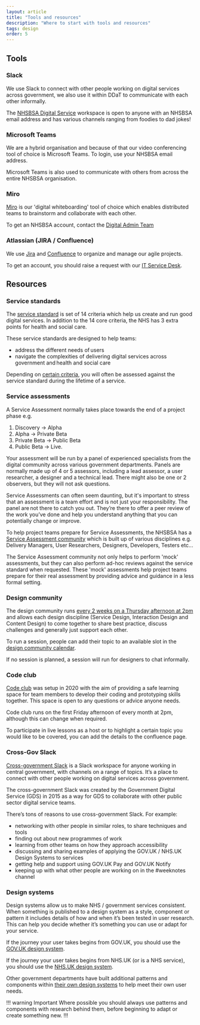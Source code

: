 ```yaml
---
layout: article
title: "Tools and resources"
description: "Where to start with tools and resources"
tags: design
order: 5
---
```


## Tools

### Slack

We use Slack to connect with other people working on digital services across government, we also use it within DDaT to communicate with each other informally. 

The [NHSBSA Digital Service](https://nhsbsadigitalservices.slack.com/) workspace is open to anyone with an NHSBSA email address and has various channels ranging from foodies to dad jokes!

### Microsoft Teams

We are a hybrid organisation and because of that our video conferencing tool of choice is Microsoft Teams. To login, use your NHSBSA email address.

Microsoft Teams is also used to communicate with others from across the entire NHSBSA organisation.

### Miro

[Miro](https://miro.com/) is our 'digital whiteboarding' tool of choice which enables distributed teams to brainstorm and collaborate with each other.

To get an NHSBSA account, contact the [Digital Admin Team](https://nhsbsauk.sharepoint.com/sites/DigitalAdminTeam)

### Atlassian (JIRA / Confluence)

We use [Jira](https://www.atlassian.com/software/jira) and [Confluence](https://www.atlassian.com/software/confluence) to organize and manage our agile projects.

To get an account, you should raise a request with our [IT Service Desk](https://nhsbsauk.sharepoint.com/sites/ITUserServices).

## Resources

### Service standards

The [service standard](https://service-manual.nhs.uk/standards-and-technology/service-standard) is set of 14 criteria which help us create and run good digital services. In addition to the 14 core criteria, the NHS has 3 extra points for health and social care.

These service standards are designed to help teams: 

- address the different needs of users 
- navigate the complexities of delivering digital services across government and health and social care

Depending on [certain criteria](https://www.gov.uk/service-manual/service-assessments/check-if-need-to-meet-service-standard), you will often be assessed against the service standard during the lifetime of a service. 

### Service assessments

A Service Assessment normally takes place towards the end of a project phase e.g. 

1. Discovery → Alpha 
2. Alpha → Private Beta 
3. Private Beta → Public Beta 
4. Public Beta → Live.  

Your assessment will be run by a panel of experienced specialists from the digital community across various government departments. Panels are normally made up of 4 or 5 assessors, including a lead assessor, a user researcher, a designer and a technical lead. There might also be one or 2 observers, but they will not ask questions. 

Service Assessments can often seem daunting, but it's important to stress that an assessment is a team effort and is not just your responsibility. The panel are not there to catch you out. They’re there to offer a peer review of the work you’ve done and help you understand anything that you can potentially change or improve. 

To help project teams prepare for Service Assessments, the NHSBSA has a [Service Assessment community](https://teams.microsoft.com/l/channel/19%3a9d236843d94d4589bf2dda569cb29980%40thread.tacv2/Service%2520Assessments?groupId=901d4e4d-5a07-4d45-b5b1-adfd4c6b6d86&tenantId=cf6d0482-86b1-4f88-8c0c-3b4de4cb402c) which is built up of various disciplines e.g. Delivery Managers, User Researchers, Designers, Developers, Testers etc... 

The Service Assessment community not only helps to perform 'mock' assessments, but they can also perform ad-hoc reviews against the service standard when requested. These 'mock' assessments help project teams prepare for their real assessment by providing advice and guidance in a less formal setting. 

### Design community

The design community runs [every 2 weeks on a Thursday afternoon at 2pm](https://teams.microsoft.com/l/meetup-join/19%3ameeting_YTZkMDVhN2EtMzg5MC00YWVlLTllOGQtMWM5ODhmOGQyNGQx%40thread.v2/0?context=%7b%22Tid%22%3a%22cf6d0482-86b1-4f88-8c0c-3b4de4cb402c%22%2c%22Oid%22%3a%22f093e82e-244e-4529-bbe1-301b5e2691d0%22%7d) and allows each design discipline (Service Design, Interaction Design and Content Design) to come together to share best practice, discuss challenges and generally just support each other.

To run a session, people can add their topic to an available slot in the [design community calendar](https://teams.microsoft.com/l/entity/1c256a65-83a6-4b5c-9ccf-78f8afb6f1e8/_djb2_msteams_prefix_2670613932?context=%7B%22subEntityId%22%3Anull%2C%22channelId%22%3A%2219%3A5ee283d87bbc4ad7b8616f85d7c8b734%40thread.tacv2%22%7D&groupId=901d4e4d-5a07-4d45-b5b1-adfd4c6b6d86&tenantId=cf6d0482-86b1-4f88-8c0c-3b4de4cb402c&allowXTenantAccess=false).

If no session is planned, a session will run for designers to chat informally.

### Code club

[Code club](https://bsa2468.atlassian.net/wiki/spaces/CoP/pages/3824451631/Code+club) was setup in 2020 with the aim of providing a safe learning space for team members to develop their coding and prototyping skills together. This space is open to any questions or advice anyone needs.

Code club runs on the first Friday afternoon of every month at 2pm, although this can change when required.

To participate in live lessons as a host or to highlight a certain topic you would like to be covered, you can add the details to the confluence page.

### Cross-Gov Slack

[Cross-government Slack](https://ukgovernmentdigital.slack.com/) is a Slack workspace for anyone working in central government, with channels on a range of topics. It’s a place to connect with other people working on digital services across government.

The cross-government Slack was created by the Government Digital Service (GDS) in 2015 as a way for GDS to collaborate with other public sector digital service teams.

There’s tons of reasons to use cross-government Slack. For example:

- networking with other people in similar roles, to share techniques and tools
- finding out about new programmes of work
- learning from other teams on how they approach accessibility
- discussing and sharing examples of applying the GOV.UK / NHS.UK Design Systems to services
- getting help and support using GOV.UK Pay and GOV.UK Notify
- keeping up with what other people are working on in the #weeknotes channel

### Design systems

Design systems allow us to make NHS / government services consistent. When something is published to a design system as a style, component or pattern it includes details of how and when it’s been tested in user research. This can help you decide whether it’s something you can use or adapt for your service.

If the journey your user takes begins from GOV.UK, you should use the [GOV.UK design system](https://design-system.service.gov.uk/).

If the journey your user takes begins from NHS.UK (or is a NHS service), you should use the [NHS.UK design system](https://service-manual.nhs.uk/design-system). 

Other government departments have built additional patterns and components within [their own design systems](https://github.com/ctdesign/gov-design-systems-list) to help meet their own user needs.

!!! warning Important
Where possible you should always use patterns and components with research behind them, before beginning to adapt or create something new.
!!!